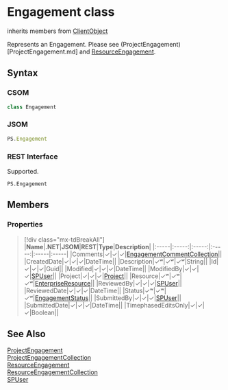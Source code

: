 [comment]: # (Name:Engagement)
[comment]: # (Name:Microsoft.ProjectServer.Engagement)
[comment]: # (Type:class)
[comment]: # (Status:Verified)

# <a name="name"></a>Engagement class

inherits members from [ClientObject](https://msdn.microsoft.com/en-us/library/microsoft.sharepoint.client.clientobject.aspx)<br/>

<a name="description"></a>Represents an Engagement.  Please see (ProjectEngagement)[ProjectEngagement.md] and [ResourceEngagement](ResourceEngagement.md).

## <a name="syntax"></a>Syntax

### CSOM

```cs
class Engagement 
```
### JSOM

```javascript
PS.Engagement
```
### REST Interface

Supported.

```
PS.Engagement

```

## <a name="members"></a>Members

### <a name="properties"></a>Properties
> [!div class="mx-tdBreakAll"]
|**Name**|**.NET**|**JSOM**|**REST**|**Type**|**Description**|
|:-----|:-----:|:-----:|:-----:|:-----|:-----|
|<a name="Comments"></a>Comments|&#x2713;|&#x2713;|&#x2713;|[EngagementCommentCollection](EngagementCommentCollection.md)||
|<a name="CreatedDate"></a>CreatedDate|&#x2713;|&#x2713;|&#x2713;|DateTime||
|<a name="Description"></a>Description|&#x2713;&#x02B7;|&#x2713;&#x02B7;|&#x2713;&#x02B7;|String||
|<a name="Id"></a>Id|&#x2713;|&#x2713;|&#x2713;|Guid||
|<a name="Modified"></a>Modified|&#x2713;|&#x2713;|&#x2713;|DateTime||
|<a name="ModifiedBy"></a>ModifiedBy|&#x2713;|&#x2713;|&#x2713;|[SPUser](https://msdn.microsoft.com/en-us/library/microsoft.sharepoint.spuser.aspx)||
|<a name="Project"></a>Project|&#x2713;|&#x2713;|&#x2713;|[Project](Project.md)||
|<a name="Resource"></a>Resource|&#x2713;&#x02B7;|&#x2713;&#x02B7;|&#x2713;&#x02B7;|[EnterpriseResource](EnterpriseResource.md)||
|<a name="ReviewedBy"></a>ReviewedBy|&#x2713;|&#x2713;|&#x2713;|[SPUser](https://msdn.microsoft.com/en-us/library/microsoft.sharepoint.spuser.aspx)||
|<a name="ReviewedDate"></a>ReviewedDate|&#x2713;|&#x2713;|&#x2713;|DateTime||
|<a name="Status"></a>Status|&#x2713;&#x02B7;|&#x2713;&#x02B7;|&#x2713;&#x02B7;|[EngagementStatus](EngagementStatus.md)||
|<a name="SubmittedBy"></a>SubmittedBy|&#x2713;|&#x2713;|&#x2713;|[SPUser](https://msdn.microsoft.com/en-us/library/microsoft.sharepoint.spuser.aspx)||
|<a name="SubmittedDate"></a>SubmittedDate|&#x2713;|&#x2713;|&#x2713;|DateTime||
|<a name="TimephasedEditsOnly"></a>TimephasedEditsOnly|&#x2713;|&#x2713;|&#x2713;|Boolean||

## <a name="seeAlso"></a>See Also

[ProjectEngagement](ProjectEngagement.md)<br/>
[ProjectEngagementCollection](ProjectEngagementCollection.md)<br/>
[ResourceEngagement](ResourceEngagement.md)<br/>
[ResourceEngagementCollection](ResourceEngagementCollection.md)<br/>
[SPUser](https://msdn.microsoft.com/library/microsoft.sharepoint.spuser.aspx)<br/>
